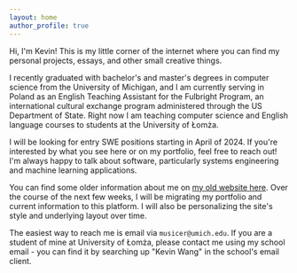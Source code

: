 ```yaml
---
layout: home
author_profile: true
---
```


<!-- *The court musician - jester, bard, troubadour, whichever name you prefer - is a monarch's storyteller. Their stories served not just to entertain, but also to philosophize, to challenge the listeners' preconceptions, to observe the court's virtue and vice, and to share the lives of people the monarch may never get a chance to meet.* 

*To this day, I believe stories make us human, and I would like to dedicate my life to sharing them, with software or song or plain old words, in all the courts to which I travel.*  -->

<!-- Philosophical and mildly pretentious preamble aside: hi, I'm Kevin! This is my little corner of the internet, where you can find my professional portfolio, various projects, essays, and other small creative things. -->

Hi, I'm Kevin! This is my little corner of the internet where you can find my personal projects, essays, and other small creative things.

I recently graduated with bachelor's and master's degrees in computer science from the University of Michigan, and I am currently serving in Poland as an English Teaching Assistant for the Fulbright Program, an international cultural exchange program administered through the US Department of State. Right now I am teaching computer science and English language courses to students at the University of Łomża.

<!-- , and I also started and am now running the University of Łomża coding club -->

<!-- As of 6 March 2024, these are my main structured personal projects:
- an amateur history / sociology project called ["Hey Dragon, Hey Falcon"](https://michigan-musicer.github.io/categories/#hey-falcon-hey-dragon), which looks to broadly compare and contrast life in 20th-century Poland and 20th-century China
- a 100-hour custom game engine project -->
I will be looking for entry SWE positions starting in April of 2024. If you're interested by what you see here or on my portfolio, feel free to reach out! I'm always happy to talk about software, particularly systems engineering and machine learning applications.

You can find some older information about me on [my old website here](https://www.michiganmusicer.com/). Over the course of the next few weeks, I will be migrating my portfolio and current information to this platform. I will also be personalizing the site's style and underlying layout over time.

The easiest way to reach me is email via `musicer@umich.edu`. If you are a student of mine at University of Łomża, please contact me using my school email - you can find it by searching up "Kevin Wang" in the school's email client.
